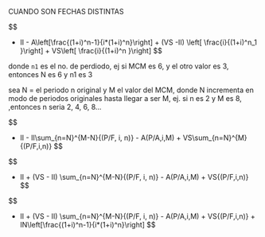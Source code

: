 CUANDO SON FECHAS DISTINTAS

$$
- II - A\left[\frac{(1+i)^n-1}{i*(1+i)^n}\right] + (VS -II) \left[ \frac{i}{(1+i)^n_1 }\right] + VS\left[ \frac{i}{(1+i)^n }\right]
$$

donde `n1` es el no. de perdiodo, ej si MCM es 6, y el otro valor es 3, entonces N es 6 y n1 es 3

sea N = el periodo n original y M el valor del MCM, donde N incrementa en modo de periodos originales hasta llegar a ser M, ej. si n es 2 y M es 8, ,entonces n seria 2, 4, 6, 8...

$$
- II - II\sum_{n=N}^{M-N}{(P/F, i, n)} - A(P/A,i,M) + VS\sum_{n=N}^{M}{(P/F,i,n)}
$$

$$
- II + (VS - II) \sum_{n=N}^{M-N}{(P/F, i, n)} - A(P/A,i,M) + VS{(P/F,i,n)}
$$






$$
- II + (VS - II) \sum_{n=N}^{M-N}{(P/F, i, n)} - A(P/A,i,M) + VS{(P/F,i,n)} + IN\left[\frac{(1+i)^n-1}{i*(1+i)^n}\right]
$$
